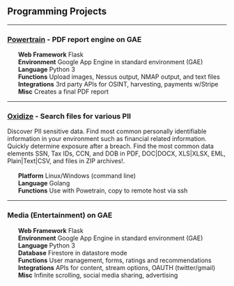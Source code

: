 ## Programming Projects

---

###  <a href="https://oxytis.com/powertrain">Powertrain</a> - PDF report engine on GAE

   **Web Framework**  Flask<br>
   **Environment**  Google App Engine in standard environment (GAE)<br>
   **Language**  Python 3<br>
   **Functions**  Upload images, Nessus output, NMAP output, and text files<br>
   **Integrations**  3rd party APIs for OSINT, harvesting, payments w/Stripe<br>
   **Misc**  Creates a final PDF report<br>

---

###  <a href="https://github.com/oxytis/oxidize">Oxidize</a> - Search files for various PII 
Discover PII sensitive data. Find most common personally identifiable information in your environment such as financial related information. Quickly determine exposure after a breach. Find the most common data elements SSN, Tax IDs, CCN, and DOB in PDF, DOC|DOCX, XLS|XLSX, EML, Plain|Text|CSV, and files in ZIP archives!.
<br><br>
   **Platform**  Linux/Windows (command line)<br>
   **Language**  Golang<br>
   **Functions** Use with Powetrain, copy to remote host via ssh

---

### Media (Entertainment) on GAE

   **Web Framework**  Flask<br>
   **Environment**  Google App Engine in standard environment (GAE)<br>
   **Language**  Python 3<br>
   **Database**  Firestore in datastore mode<br>
   **Functions** User management, forms, ratings and recommendations<br>
   **Integrations**  APIs for content, stream options, OAUTH (twitter/gmail)<br>
   **Misc**  Infinite scrolling, social media sharing, advertising<br>
